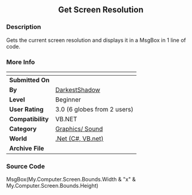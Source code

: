 ﻿<div align="center">

## Get Screen Resolution


</div>

### Description

Gets the current screen resolution and displays it in a MsgBox in 1 line of code.
 
### More Info
 


<span>             |<span>
---                |---
**Submitted On**   |
**By**             |[DarkestShadow](https://github.com/Planet-Source-Code/PSCIndex/blob/master/ByAuthor/darkestshadow.md)
**Level**          |Beginner
**User Rating**    |3.0 (6 globes from 2 users)
**Compatibility**  |VB\.NET
**Category**       |[Graphics/ Sound](https://github.com/Planet-Source-Code/PSCIndex/blob/master/ByCategory/graphics-sound__10-15.md)
**World**          |[\.Net \(C\#, VB\.net\)](https://github.com/Planet-Source-Code/PSCIndex/blob/master/ByWorld/net-c-vb-net.md)
**Archive File**   |[](https://github.com/Planet-Source-Code/darkestshadow-get-screen-resolution__10-4374/archive/master.zip)





### Source Code

MsgBox(My.Computer.Screen.Bounds.Width & "x" & My.Computer.Screen.Bounds.Height)

